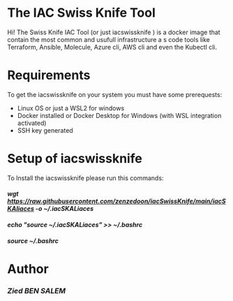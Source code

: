 # The IAC Swiss Knife Tool

Hi! The Swiss Knife IAC Tool (or just iacswissknife ) is a docker image that contain the most common and usufull infrastructure a s code tools like Terraform, Ansible, Molecule, Azure cli, AWS cli and even the Kubectl cli.

# Requirements

To get the iacswissknife on your system you must have some prerequests:

 - Linux OS or just a WSL2 for windows
 - Docker installed or Docker Desktop for Windows (with WSL integration activated)
 - SSH key generated 

# Setup of iacswissknife

To Install the iacswissknife please run this commands:
#### *wgt https://raw.githubusercontent.com/zenzedoon/iacSwissKnife/main/iacSKAliaces -o ~/.iacSKALiaces*
#### *echo "source ~/.iacSKALiaces" >> ~/.bashrc* 
#### *source ~/.bashrc*

# Author
### *Zied BEN SALEM* 
